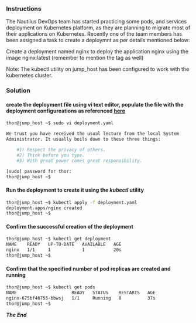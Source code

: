 ### Instructions
The Nautilus DevOps team has started practicing some pods, and services deployment on Kubernetes platform, as they are planning to migrate most of their applications on Kubernetes. Recently one of the team members has been assigned a task to create a deploymnt as per details mentioned below:

Create a deployment named nginx to deploy the application nginx using the image nginx:latest (remember to mention the tag as well)

Note: The kubectl utility on jump_host has been configured to work with the kubernetes cluster.

### Solution
#### create the deployment file using vi text editor, populate the file with the deployment configureations as referenced [here](deployment.yaml)

```bash
thor@jump_host ~$ sudo vi deployment.yaml

We trust you have received the usual lecture from the local System
Administrator. It usually boils down to these three things:

    #1) Respect the privacy of others.
    #2) Think before you type.
    #3) With great power comes great responsibility.

[sudo] password for thor: 
thor@jump_host ~$ 
```

#### Run the deployment to create it using the *kubectl* utility

```bash
thor@jump_host ~$ kubectl apply -f deployment.yaml 
deployment.apps/nginx created
thor@jump_host ~$ 
````


#### Confirm the successful creation of the deployment
```bash
thor@jump_host ~$ kubectl get deployment
NAME    READY   UP-TO-DATE   AVAILABLE   AGE
nginx   1/1     1            1           20s
thor@jump_host ~$ 
```

#### Confirm that the specified number of pod replicas are created and running
```bash
thor@jump_host ~$ kubectl get pods
NAME                     READY   STATUS    RESTARTS   AGE
nginx-675bf46755-bbwsj   1/1     Running   0          37s
thor@jump_host ~$ 
```

***The End***